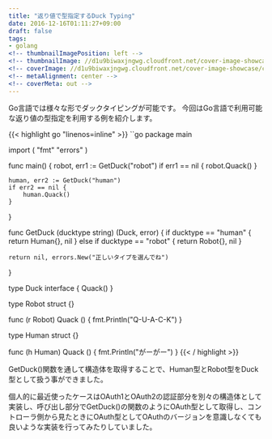 ```yaml
---
title: "返り値で型指定するDuck Typing"
date: 2016-12-16T01:11:27+09:00
draft: false
tags:
- golang
<!-- thumbnailImagePosition: left -->
<!-- thumbnailImage: //d1u9biwaxjngwg.cloudfront.net/cover-image-showcase/city-750.jpg -->
<!-- coverImage: //d1u9biwaxjngwg.cloudfront.net/cover-image-showcase/city.jpg -->
<!-- metaAlignment: center -->
<!-- coverMeta: out -->
---
```


Go言語では様々な形でダックタイピングが可能です。
今回はGo言語で利用可能な返り値の型指定を利用する例を紹介します。

<!--more-->

{{< highlight go "linenos=inline" >}}
``go
package main

import (
	"fmt"
	"errors"
)

func main() {
	robot, err1 := GetDuck("robot")
	if err1 == nil {
		robot.Quack()
	}
	
	human, err2 := GetDuck("human")
	if err2 == nil {
		human.Quack()
	}
}

func GetDuck (ducktype string) (Duck, error) {
	if ducktype == "human" {
		return Human{}, nil
	} else if ducktype == "robot" {
		return Robot{}, nil
	}
	
	return nil, errors.New("正しいタイプを選んでね")
}

type Duck interface {
	Quack()
}

type Robot struct {}

func (r Robot) Quack () {
	fmt.Println("Q-U-A-C-K")
}

type Human struct {}

func (h Human) Quack () {
	fmt.Println("がーがー")
}
{{< / highlight >}}

GetDuck()関数を通して構造体を取得することで、Human型とRobot型をDuck型として扱う事ができました。

個人的に最近使ったケースはOAuth1とOAuth2の認証部分を別々の構造体として実装し、呼び出し部分でGetDuck()の関数のようにOAuth型として取得し、コントローラ側から見たときにOAuth型としてOAuthのバージョンを意識しなくても良いような実装を行ってみたりしていました。
